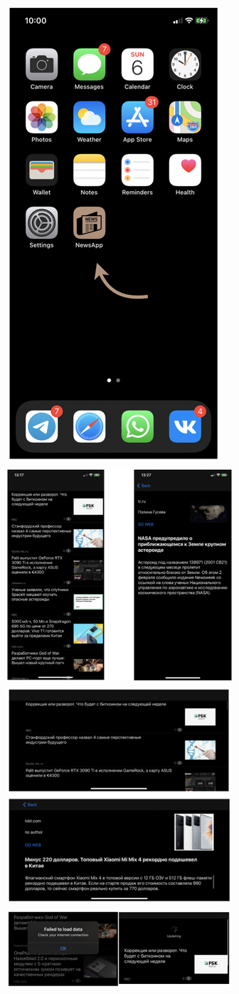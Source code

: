 
![Image alt](https://github.com/eoshtanko/NewsApp/blob/739d8252dcc51a4366e8524e60cee99bf1aa35ec/illustrations/iamge1.png)

![Image alt](https://github.com/eoshtanko/NewsApp/blob/4acbbb9f5c4ebbb468705beb50668bdfc98cd7d2/illustrations/image2.png)

![Image alt](https://github.com/eoshtanko/NewsApp/blob/c89da1c9122ae35aa60d3755bae260aca7f0aba0/illustrations/image3.png)

![Image alt](https://github.com/eoshtanko/NewsApp/blob/c89da1c9122ae35aa60d3755bae260aca7f0aba0/illustrations/image4.png)
